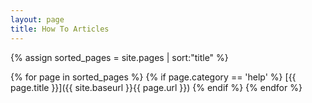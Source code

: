 ```yaml
---
layout: page
title: How To Articles
---
```

{% assign sorted_pages = site.pages | sort:"title" %}

<!-- Shotcut Responsive -->
<ins class="adsbygoogle"
    style="display:block"
    data-ad-client="ca-pub-1305424236533187"
    data-ad-slot="3403753557"
    data-ad-format="auto"></ins>
<script>
(adsbygoogle = window.adsbygoogle || []).push({});
</script>

{% for page in sorted_pages %}
  {% if page.category == 'help' %}
[{{ page.title }}]({{ site.baseurl }}{{ page.url }})
  {% endif %}
{% endfor %}
